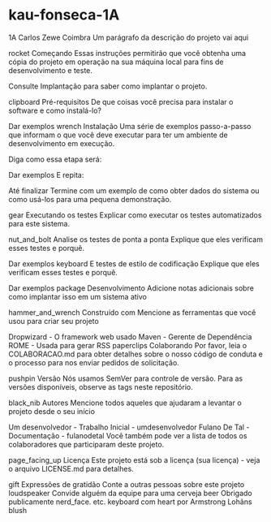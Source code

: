 # kau-fonseca-1A

1A Carlos Zewe Coimbra
Um parágrafo da descrição do projeto vai aqui

rocket Começando
Essas instruções permitirão que você obtenha uma cópia do projeto em operação na sua máquina local para fins de desenvolvimento e teste.

Consulte Implantação para saber como implantar o projeto.

clipboard Pré-requisitos
De que coisas você precisa para instalar o software e como instalá-lo?

Dar exemplos
wrench Instalação
Uma série de exemplos passo-a-passo que informam o que você deve executar para ter um ambiente de desenvolvimento em execução.

Diga como essa etapa será:

Dar exemplos
E repita:

Até finalizar
Termine com um exemplo de como obter dados do sistema ou como usá-los para uma pequena demonstração.

gear Executando os testes
Explicar como executar os testes automatizados para este sistema.

nut_and_bolt Analise os testes de ponta a ponta
Explique que eles verificam esses testes e porquê.

Dar exemplos
keyboard E testes de estilo de codificação
Explique que eles verificam esses testes e porquê.

Dar exemplos
package Desenvolvimento
Adicione notas adicionais sobre como implantar isso em um sistema ativo

hammer_and_wrench Construído com
Mencione as ferramentas que você usou para criar seu projeto

Dropwizard - O framework web usado
Maven - Gerente de Dependência
ROME - Usada para gerar RSS
paperclips Colaborando
Por favor, leia o COLABORACAO.md para obter detalhes sobre o nosso código de conduta e o processo para nos enviar pedidos de solicitação.

pushpin Versão
Nós usamos SemVer para controle de versão. Para as versões disponíveis, observe as tags neste repositório.

black_nib Autores
Mencione todos aqueles que ajudaram a levantar o projeto desde o seu início

Um desenvolvedor - Trabalho Inicial - umdesenvolvedor
Fulano De Tal - Documentação - fulanodetal
Você também pode ver a lista de todos os colaboradores que participaram deste projeto.

page_facing_up Licença
Este projeto está sob a licença (sua licença) - veja o arquivo LICENSE.md para detalhes.

gift Expressões de gratidão
Conte a outras pessoas sobre este projeto loudspeaker
Convide alguém da equipe para uma cerveja beer
Obrigado publicamente nerd_face.
etc.
keyboard com heart por Armstrong Lohãns blush

